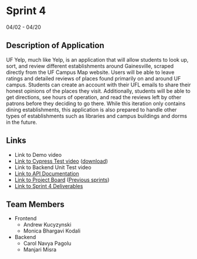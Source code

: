 # Sprint 4
04/02 - 04/20

## Description of Application

UF Yelp, much like Yelp, is an application that will allow students to look up, sort, and review different establishments around Gainesville, scraped directly from the UF Campus Map website. Users will be able to leave ratings and detailed reviews of places found primarily on and around UF campus. Students can create an account with their UFL emails to share their honest opinions of the places they visit. Additionally, students will be able to get directions, see hours of operation, and read the reviews left by other patrons before they deciding to go there. While this iteration only contains dining establishments, this application is also prepared to handle other types of establishments such as libraries and campus buildings and dorms in the future.

## Links
* Link to Demo video
* [Link to Cypress Test video](https://github.com/Monicakodali/SEPROJECT/tree/main/Sprints/Sprint4/CypressTest.mp4) ([download](https://github.com/Monicakodali/SEPROJECT/blob/main/Sprints/Sprint4/CypressTest.mp4?raw=true))
* Link to Backend Unit Test video
* [Link to API Documentation](https://github.com/Monicakodali/SEPROJECT/wiki/Backend-Documentation)
* [Link to Project Board](https://github.com/Monicakodali/SEPROJECT/projects/5) ([Previous sprints](https://github.com/Monicakodali/SEPROJECT/projects?query=))
* [Link to Sprint 4 Deliverables](https://github.com/Monicakodali/SEPROJECT/tree/main/Sprints/Sprint4) 

## Team Members
* Frontend
  * Andrew Kucyzynski
  * Monica Bhargavi Kodali
* Backend
  * Carol Navya Pagolu
  * Manjari Misra
